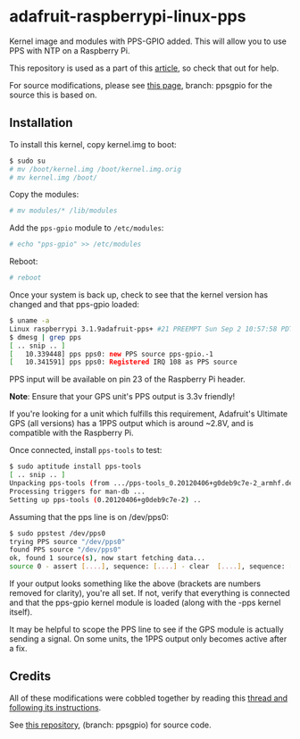 # adafruit-raspberrypi-linux-pps

Kernel image and modules with PPS-GPIO added. This will allow you to use PPS with NTP on a Raspberry Pi. 

This repository is used as a part of this [article](http://open.konspyre.org/blog/2012/10/18/raspberry-pi-time-server/), so check
that out for help.

For source modifications, please see [this page](https://github.com/davidk/adafruit-raspberrypi-linux), branch: ppsgpio for the source 
this is based on.

## Installation

To install this kernel, copy kernel.img to boot:

```bash
$ sudo su
# mv /boot/kernel.img /boot/kernel.img.orig
# mv kernel.img /boot/
```

Copy the modules:

```bash
# mv modules/* /lib/modules
```

Add the `pps-gpio` module to `/etc/modules`:

```bash
# echo "pps-gpio" >> /etc/modules
```

Reboot:

```bash
# reboot
```

Once your system is back up, check to see that the kernel version has changed and that pps-gpio loaded:

```bash
$ uname -a
Linux raspberrypi 3.1.9adafruit-pps+ #21 PREEMPT Sun Sep 2 10:57:58 PDT 2012 armv6l GNU/Linux
$ dmesg | grep pps
[ .. snip .. ]
[   10.339448] pps pps0: new PPS source pps-gpio.-1
[   10.341591] pps pps0: Registered IRQ 108 as PPS source
```

PPS input will be available on pin 23 of the Raspberry Pi header. 

**Note**: Ensure that your GPS unit's PPS output is 3.3v friendly! 

If you're looking for a unit which fulfills this requirement, Adafruit's Ultimate GPS (all versions) 
has a 1PPS output which is around ~2.8V, and is compatible with the Raspberry Pi.

Once connected, install `pps-tools` to test:

```bash
$ sudo aptitude install pps-tools
[ .. snip .. ]
Unpacking pps-tools (from .../pps-tools_0.20120406+g0deb9c7e-2_armhf.deb) ...
Processing triggers for man-db ...
Setting up pps-tools (0.20120406+g0deb9c7e-2) ..
```
Assuming that the pps line is on /dev/pps0:

```bash
$ sudo ppstest /dev/pps0
trying PPS source "/dev/pps0"
found PPS source "/dev/pps0"
ok, found 1 source(s), now start fetching data...
source 0 - assert [....], sequence: [....] - clear  [....], sequence: [....]
```

If your output looks something like the above (brackets are numbers removed for clarity), you're all set. If not, 
verify that everything is connected and that the pps-gpio kernel module is loaded (along with the -pps kernel itself).

It may be helpful to scope the PPS line to see if the GPS module is actually sending a signal. On some units, the 1PPS
output only becomes active after a fix.

## Credits
All of these modifications were cobbled together by reading this [thread and following its instructions](http://www.raspberrypi.org/phpBB3/viewtopic.php?f=9&t=1970).

See [this repository](https://github.com/davidk/adafruit-raspberrypi-linux), (branch: ppsgpio) for source code.